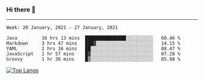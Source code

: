 ### Hi there 👋
---
<!--START_SECTION:waka-->
```text
Week: 20 January, 2021 - 27 January, 2021

Java         16 hrs 13 mins  ███████████████░░░░░░░░░░   60.46 % 
Markdown     3 hrs 47 mins   ███▓░░░░░░░░░░░░░░░░░░░░░   14.15 % 
YAML         2 hrs 16 mins   ██░░░░░░░░░░░░░░░░░░░░░░░   08.47 % 
JavaScript   1 hr 57 mins    █▓░░░░░░░░░░░░░░░░░░░░░░░   07.28 % 
Groovy       1 hr 36 mins    █▒░░░░░░░░░░░░░░░░░░░░░░░   05.98 % 
```
<!--END_SECTION:waka-->

[![Top Langs](https://github-readme-stats.vercel.app/api/top-langs/?username=HyunAh-iia&layout=compact)](https://github.com/anuraghazra/github-readme-stats)
<!--
**HyunAh-iia/HyunAh-iia** is a ✨ _special_ ✨ repository because its `README.md` (this file) appears on your GitHub profile.

Here are some ideas to get you started:

- 🔭 I’m currently working on ...
- 🌱 I’m currently learning ...
- 👯 I’m looking to collaborate on ...
- 🤔 I’m looking for help with ...
- 💬 Ask me about ...
- 📫 How to reach me: ...
- 😄 Pronouns: ...
- ⚡ Fun fact: ...
-->
